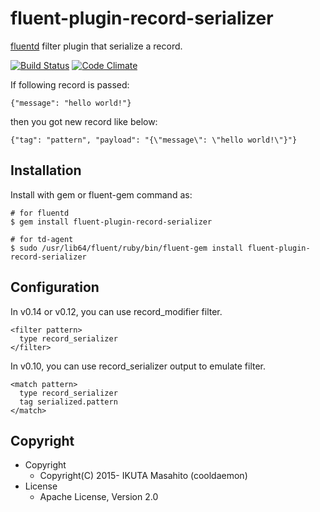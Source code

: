 # fluent-plugin-record-serializer

[fluentd](http://fluentd.org) filter plugin that serialize a record.

[![Build Status](https://travis-ci.org/cooldaemon/fluent-plugin-record-serializer.svg?branch=master)](https://travis-ci.org/cooldaemon/fluent-plugin-record-serializer)
[![Code Climate](https://codeclimate.com/github/cooldaemon/fluent-plugin-record-serializer/badges/gpa.svg)](https://codeclimate.com/github/cooldaemon/fluent-plugin-record-serializer)

If following record is passed:

```
{"message": "hello world!"}
```

then you got new record like below:

```
{"tag": "pattern", "payload": "{\"message\": \"hello world!\"}"}
```

## Installation

Install with gem or fluent-gem command as:

```
# for fluentd
$ gem install fluent-plugin-record-serializer

# for td-agent
$ sudo /usr/lib64/fluent/ruby/bin/fluent-gem install fluent-plugin-record-serializer
```

## Configuration

In v0.14 or v0.12, you can use record_modifier filter.

```
<filter pattern>
  type record_serializer
</filter>
```

In v0.10, you can use record_serializer output to emulate filter.

```
<match pattern>
  type record_serializer
  tag serialized.pattern
</match>
```

## Copyright

- Copyright
  - Copyright(C) 2015- IKUTA Masahito (cooldaemon)
- License
  - Apache License, Version 2.0
